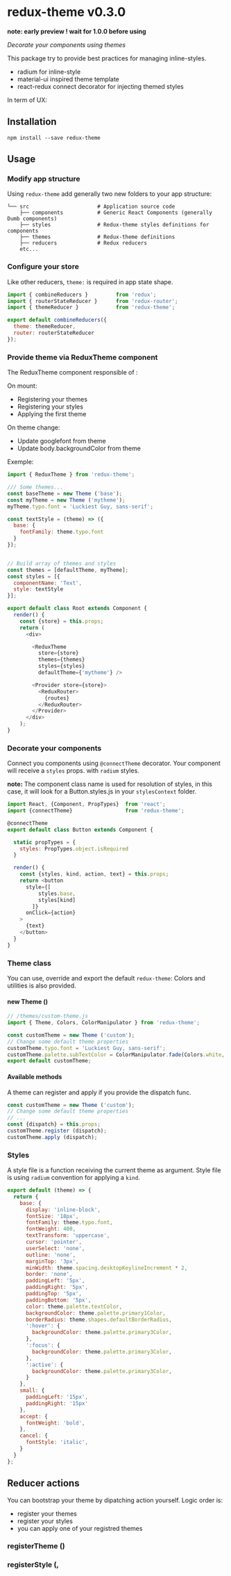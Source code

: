 # redux-theme v0.3.0

**note: early preview ! wait for 1.0.0 before using**

_Decorate your components using themes_

This package try to provide best practices for managing inline-styles.

- radium for inline-style
- material-ui inspired theme template
- react-redux connect decorator for injecting themed styles

In term of UX:


## Installation

```
npm install --save redux-theme
```

## Usage

### Modify app structure

Using `redux-theme` add generally two new folders to your app structure:

```
└── src                      # Application source code
    ├── components           # Generic React Components (generally Dumb components)
    ├── styles               # Redux-theme styles definitions for components
    ├── themes               # Redux-theme definitions
    ├── reducers             # Redux reducers
    etc...
```

### Configure your store

Like other reducers, `theme:` is required in app state shape.

```js
import { combineReducers }         from 'redux';
import { routerStateReducer }      from 'redux-router';
import { themeReducer }            from 'redux-theme';

export default combineReducers({
  theme: themeReducer,
  router: routerStateReducer
});
```
### Provide theme via ReduxTheme component

The ReduxTheme component responsible of :

On mount:

- Registering your themes
- Registering your styles
- Applying the first theme

On theme change:

- Update googlefont from theme
- Update body.backgroundColor from theme

Exemple:

```js
import { ReduxTheme } from 'redux-theme';

/// Some themes...
const baseTheme = new Theme ('base');
const myTheme = new Theme ('mytheme');
myTheme.typo.font = 'Luckiest Guy, sans-serif';

const textStyle = (theme) => ({
  base: {
    fontFamily: theme.typo.font
  }
});


// Build array of themes and styles
const themes = [defaultTheme, myTheme];
const styles = [{
  componentName: 'Text',
  style: textStyle
}];

export default class Root extends Component {
  render() {
    const {store} = this.props;
    return (
      <div>

        <ReduxTheme
          store={store}
          themes={themes}
          styles={styles}
          defaultTheme={'mytheme'} />

        <Provider store={store}>
          <ReduxRouter>
            {routes}
          </ReduxRouter>
        </Provider>
      </div>
    );
}
```
### Decorate your components

Connect you components using `@connectTheme` decorator.
Your component will receive a `styles` props. with `radium` styles.

**note:** The component class name is used for resolution of styles,
in this case, it will look for a Button.styles.js in your `stylesContext` folder.

```js
import React, {Component, PropTypes}  from 'react';
import {connectTheme}                 from 'redux-theme';

@connectTheme
export default class Button extends Component {

  static propTypes = {
    styles: PropTypes.object.isRequired
  }

  render() {
    const {styles, kind, action, text} = this.props;
    return <button
      style={[
          styles.base,
          styles[kind]
        ]}
      onClick={action}
    >
      {text}
    </button>
  }
}
```

### Theme class

You can use, override and export the default `redux-theme`:
Colors and utilities is also provided.

#### new Theme (<theme name>)

```js
// /themes/custom-theme.js
import { Theme, Colors, ColorManipulator } from 'redux-theme';

const customTheme = new Theme ('custom');
// Change some default theme properties
customTheme.typo.font = 'Luckiest Guy, sans-serif';
customTheme.palette.subTextColor = ColorManipulator.fade(Colors.white, 0.54);
export default customTheme;
```

#### Available methods

A theme can register and apply if you provide the dispatch func.

```js
const customTheme = new Theme ('custom');
// Change some default theme properties
// ...
const {dispatch} = this.props;
customTheme.register (dispatch);
customTheme.apply (dispatch);
```

### Styles

A style file is a function receiving the current theme as argument.
Style file is using `radium` convention for applying a `kind`.

```js
export default (theme) => {
  return {
    base: {
      display: 'inline-block',
      fontSize: '18px',
      fontFamily: theme.typo.font,
      fontWeight: 400,
      textTransform: 'uppercase',
      cursor: 'pointer',
      userSelect: 'none',
      outline: 'none',
      marginTop: '3px',
      minWidth: theme.spacing.desktopKeylineIncrement * 2,
      border: 'none',
      paddingLeft: '5px',
      paddingRight: '5px',
      paddingTop: '5px',
      paddingBottom: '5px',
      color: theme.palette.textColor,
      backgroundColor: theme.palette.primary1Color,
      borderRadius: theme.shapes.defaultBorderRadius,
      ':hover': {
        backgroundColor: theme.palette.primary3Color,
      },
      ':focus': {
        backgroundColor: theme.palette.primary3Color,
      },
      ':active': {
        backgroundColor: theme.palette.primary3Color,
      }
    },
    small: {
      paddingLeft: '15px',
      paddingRight: '15px'
    },
    accept: {
      fontWeight: 'bold',
    },
    cancel: {
      fontStyle: 'italic',
    }
  }
};
```
## Reducer actions

You can bootstrap your theme by dipatching action yourself.
Logic order is:

- register your themes
- register your styles
- you can apply one of your registred themes

### registerTheme (<theme object>)

### registerStyle (<component name>, <style function>)

### applyTheme (<theme name>)
